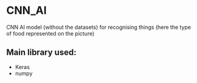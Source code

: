 # CNN_AI
CNN AI model (without the datasets) for recognising things (here the type of food represented on the picture)

## Main library used:
- Keras
- numpy
